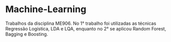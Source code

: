 # Machine-Learning
Trabalhos da disciplina ME906. No 1° trabalho foi utilizadas as técnicas Regressão Logística, LDA e LQA, enquanto no 2° se aplicou Random Forest, Bagging e Boosting.

